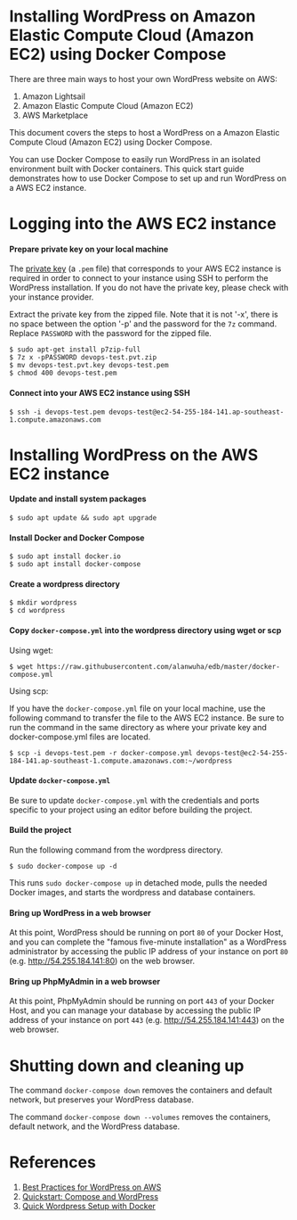 # Installing WordPress on Amazon Elastic Compute Cloud (Amazon EC2) using Docker Compose

There are three main ways to host your own WordPress website on AWS:

1. Amazon Lightsail
1. Amazon Elastic Compute Cloud (Amazon EC2)
1. AWS Marketplace

This document covers the steps to host a WordPress on a Amazon Elastic Compute Cloud (Amazon EC2) using Docker Compose.

You can use Docker Compose to easily run WordPress in an isolated environment built with Docker containers. This quick start guide demonstrates how to use Docker Compose to set up and run WordPress on a AWS EC2 instance.

# Logging into the AWS EC2 instance

#### Prepare private key on your local machine

The [private key](https://docs.aws.amazon.com/AWSEC2/latest/UserGuide/ec2-key-pairs.html) (a `.pem` file) that corresponds to your AWS EC2 instance is required in order to connect to your instance using SSH to perform the WordPress installation. If you do not have the private key, please check with your instance provider.

Extract the private key from the zipped file.
Note that it is not '-x', there is no space between the option '-p' and the password for the `7z` command. Replace `PASSWORD` with the password for the zipped file.
```
$ sudo apt-get install p7zip-full
$ 7z x -pPASSWORD devops-test.pvt.zip
$ mv devops-test.pvt.key devops-test.pem
$ chmod 400 devops-test.pem
```

#### Connect into your AWS EC2 instance using SSH
```
$ ssh -i devops-test.pem devops-test@ec2-54-255-184-141.ap-southeast-1.compute.amazonaws.com
```

# Installing WordPress on the AWS EC2 instance

#### Update and install system packages
```
$ sudo apt update && sudo apt upgrade
```

#### Install Docker and Docker Compose
```
$ sudo apt install docker.io
$ sudo apt install docker-compose
```

#### Create a wordpress directory
```
$ mkdir wordpress
$ cd wordpress
```

#### Copy `docker-compose.yml` into the wordpress directory using wget or scp
Using wget:
```
$ wget https://raw.githubusercontent.com/alanwuha/edb/master/docker-compose.yml
```

Using scp:

If you have the `docker-compose.yml` file on your local machine, use the following command to transfer the file to the AWS EC2 instance. Be sure to run the command in the same directory as where your private key and docker-compose.yml files are located.
```
$ scp -i devops-test.pem -r docker-compose.yml devops-test@ec2-54-255-184-141.ap-southeast-1.compute.amazonaws.com:~/wordpress
```

#### Update `docker-compose.yml`
Be sure to update `docker-compose.yml` with the credentials and ports specific to your project using an editor before building the project.

#### Build the project
Run the following command from the wordpress directory.
```
$ sudo docker-compose up -d
```
This runs `sudo docker-compose up` in detached mode, pulls the needed Docker images, and starts the wordpress and database containers.

#### Bring up WordPress in a web browser

At this point, WordPress should be running on port `80` of your Docker Host, and you can complete the "famous five-minute installation" as a WordPress administrator by accessing the public IP address of your instance on port `80` (e.g. http://54.255.184.141:80) on the web browser.

#### Bring up PhpMyAdmin in a web browser

At this point, PhpMyAdmin should be running on port `443` of your Docker Host, and you can manage your database by accessing the public IP address of your instance on port `443` (e.g. http://54.255.184.141:443) on the web browser.

# Shutting down and cleaning up

The command `docker-compose down` removes the containers and default network, but preserves your WordPress database.

The command `docker-compose down --volumes` removes the containers, default network, and the WordPress database.

# References
1. [Best Practices for WordPress on AWS](https://d1.awsstatic.com/whitepapers/wordpress-best-practices-on-aws.pdf)
1. [Quickstart: Compose and WordPress](https://docs.docker.com/compose/wordpress/)
1. [Quick Wordpress Setup with Docker](https://www.youtube.com/watch?v=pYhLEV-sRpY)